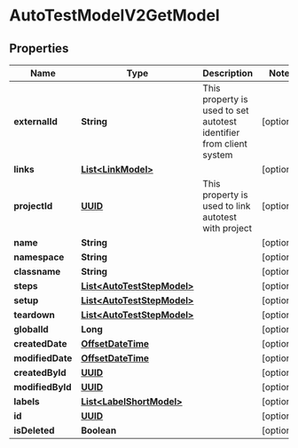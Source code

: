 # AutoTestModelV2GetModel

## Properties
Name | Type | Description | Notes
------------ | ------------- | ------------- | -------------
**externalId** | **String** | This property is used to set autotest identifier from client system |  [optional]
**links** | [**List&lt;LinkModel&gt;**](LinkModel.md) |  |  [optional]
**projectId** | [**UUID**](UUID.md) | This property is used to link autotest with project |  [optional]
**name** | **String** |  |  [optional]
**namespace** | **String** |  |  [optional]
**classname** | **String** |  |  [optional]
**steps** | [**List&lt;AutoTestStepModel&gt;**](AutoTestStepModel.md) |  |  [optional]
**setup** | [**List&lt;AutoTestStepModel&gt;**](AutoTestStepModel.md) |  |  [optional]
**teardown** | [**List&lt;AutoTestStepModel&gt;**](AutoTestStepModel.md) |  |  [optional]
**globalId** | **Long** |  |  [optional]
**createdDate** | [**OffsetDateTime**](OffsetDateTime.md) |  |  [optional]
**modifiedDate** | [**OffsetDateTime**](OffsetDateTime.md) |  |  [optional]
**createdById** | [**UUID**](UUID.md) |  |  [optional]
**modifiedById** | [**UUID**](UUID.md) |  |  [optional]
**labels** | [**List&lt;LabelShortModel&gt;**](LabelShortModel.md) |  |  [optional]
**id** | [**UUID**](UUID.md) |  |  [optional]
**isDeleted** | **Boolean** |  |  [optional]
